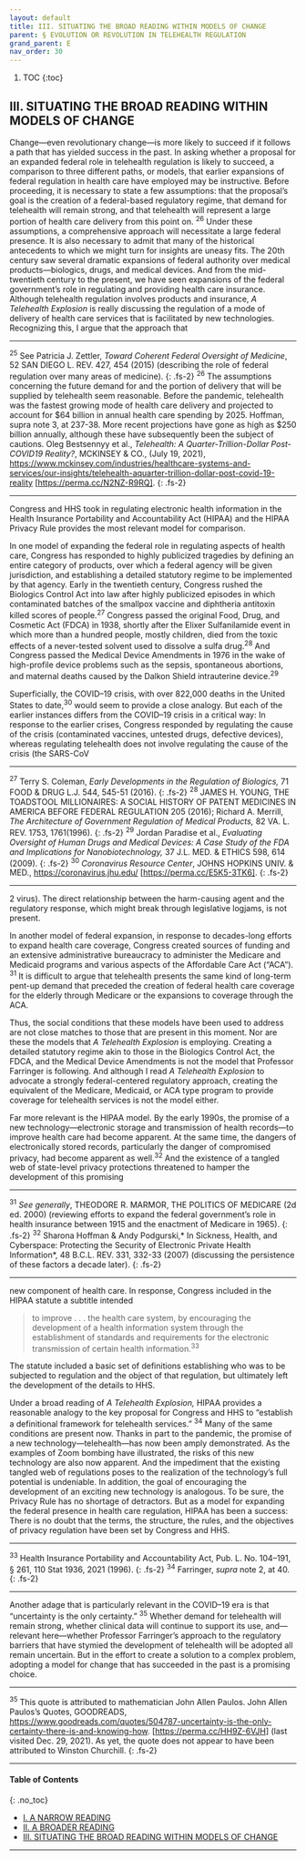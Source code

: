 ```yaml
---
layout: default
title: III. SITUATING THE BROAD READING WITHIN MODELS OF CHANGE
parent: § EVOLUTION OR REVOLUTION IN TELEHEALTH REGULATION
grand_parent: E 
nav_order: 30 
---
```

<style>
.dont-break-out {
  /* These are technically the same, but use both */
  overflow-wrap: break-word;
  word-wrap: break-word;

     -ms-word-break: break-all;
  /* This is the dangerous one in WebKit, as it breaks things wherever */
  word-break: break-all;
  /* Instead use this non-standard one: */
  word-break: break-word;
}

.youtube-container {
    position: relative;
    width: 100%;
    height: 0;
    padding-bottom: 56.25%;
}
.youtube-video {
    position: absolute;
    top: 0;
    left: 0;
    width: 100%;
    height: 100%;
}

</style>

<div class="dont-break-out" markdown="1">

1. TOC
{:toc}

## III. SITUATING THE BROAD READING WITHIN MODELS OF CHANGE
Change—even revolutionary change—is more likely to succeed if it follows a path that has yielded success in the past. In asking whether a proposal for an expanded federal role in telehealth regulation is likely to succeed, a comparison to three different paths, or models, that earlier expansions of federal regulation in health care have employed may be instructive. Before proceeding, it is necessary to state a few assumptions: that the proposal’s goal is the creation of a federal-based regulatory regime, that demand for telehealth will remain strong, and that telehealth will represent a large portion of health care delivery from this point on. <sup>26</sup> Under these assumptions, a comprehensive approach will necessitate a large federal presence. It is also necessary to admit that many of the historical antecedents to which we might turn for insights are uneasy fits. The 20th century saw several dramatic expansions of federal authority over medical products—biologics, drugs, and medical devices. And from the mid-twentieth century to the present, we have seen expansions of the federal government’s role in regulating and providing health care insurance. Although telehealth regulation involves products and insurance, *A Telehealth Explosion* is really discussing the regulation of a mode of delivery of health care services that is facilitated by new technologies. Recognizing this, I argue that the approach that

***
<sup>25</sup> See Patricia J. Zettler, *Toward Coherent Federal Oversight of Medicine*, 52 SAN DIEGO L. REV. 427, 454 (2015) (describing the role of federal regulation over many areas of medicine). 
{: .fs-2}
<sup>26</sup> The assumptions concerning the future demand for and the portion of delivery that will be supplied by telehealth seem reasonable. Before the pandemic, telehealth was the fastest growing mode of health care delivery and projected to account for $64 billion in annual health care spending by 2025. Hoffman, supra note 3, at 237-38. More recent projections have gone as high as $250 billion annually, although these have subsequently been the subject of cautions. Oleg Bestsennyy et al., *Telehealth: A Quarter-Trillion-Dollar Post-COVID19 Reality?*, MCKINSEY & CO., (July 19, 2021), https://www.mckinsey.com/industries/healthcare-systems-and-services/our-insights/telehealth-aquarter-trillion-dollar-post-covid-19-reality [https://perma.cc/N2NZ-R9RQ].
{: .fs-2}
***

Congress and HHS took in regulating electronic health information in the Health Insurance Portability and Accountability Act (HIPAA) and the HIPAA Privacy Rule provides the most relevant model for comparison.

In one model of expanding the federal role in regulating aspects of health care, Congress has responded to highly publicized tragedies by defining an entire category of products, over which a federal agency will be given jurisdiction, and establishing a detailed statutory regime to be implemented by that agency. Early in the twentieth century, Congress rushed the Biologics Control Act into law after highly publicized episodes in which contaminated batches of the smallpox vaccine and diphtheria antitoxin killed scores of people.<sup>27</sup> Congress passed the original Food, Drug, and Cosmetic Act (FDCA) in 1938, shortly after the Elixer Sulfanilamide event in which more than a hundred people, mostly children, died from the toxic effects of a never-tested solvent used to dissolve a sulfa drug.<sup>28</sup> And Congress passed the Medical Device Amendments in 1976 in the wake of high-profile device problems such as the sepsis, spontaneous abortions, and maternal deaths caused by the Dalkon Shield intrauterine device.<sup>29</sup>

Superficially, the COVID–19 crisis, with over 822,000 deaths in the United States to date,<sup>30</sup> would seem to provide a close analogy. But each of the earlier instances differs from the COVID–19 crisis in a critical way: In response to the earlier crises, Congress responded by regulating the cause of the crisis (contaminated vaccines, untested drugs, defective devices), whereas regulating telehealth does not involve regulating the cause of the crisis (the SARS-CoV

***
<sup>27</sup> Terry S. Coleman, *Early Developments in the Regulation of Biologics,* 71 FOOD & DRUG L.J. 544, 545-51 (2016). 
{: .fs-2}
<sup>28</sup> JAMES H. YOUNG, THE TOADSTOOL MILLIONAIRES: A SOCIAL HISTORY OF PATENT MEDICINES IN AMERICA BEFORE FEDERAL REGULATION 205 (2016); Richard A. Merrill, *The Architecture of Government Regulation of Medical Products,* 82 VA. L. REV. 1753, 1761(1996). 
{: .fs-2}
<sup>29</sup> Jordan Paradise et al., *Evaluating Oversight of Human Drugs and Medical Devices: A Case Study of the FDA and Implications for Nanobiotechnology,* 37 J.L. MED. & ETHICS 598, 614 (2009). 
{: .fs-2}
<sup>30</sup> *Coronavirus Resource Center*, JOHNS HOPKINS UNIV. & MED., https://coronavirus.jhu.edu/ [https://perma.cc/E5K5-3TK6].
{: .fs-2}
***

2 virus). The direct relationship between the harm-causing agent and the regulatory response, which might break through legislative logjams, is not present.

In another model of federal expansion, in response to decades-long efforts to expand health care coverage, Congress created sources of funding and an extensive administrative bureaucracy to administer the Medicare and Medicaid programs and various aspects of the Affordable Care Act (“ACA”). <sup>31</sup> It is difficult to argue that telehealth presents the same kind of long-term pent-up demand that preceded the creation of federal health care coverage for the elderly through Medicare or the expansions to coverage through the ACA.

Thus, the social conditions that these models have been used to address are not close matches to those that are present in this moment. Nor are these the models that *A Telehealth Explosion* is employing. Creating a detailed statutory regime akin to those in the Biologics Control Act, the FDCA, and the Medical Device Amendments is not the model that Professor Farringer is following. And although I read *A Telehealth Explosion* to advocate a strongly federal-centered regulatory approach, creating the equivalent of the Medicare, Medicaid, or ACA type program to provide coverage for telehealth services is not the model either.

Far more relevant is the HIPAA model. By the early 1990s, the promise of a new technology—electronic storage and transmission of health records—to improve health care had become apparent. At the same time, the dangers of electronically stored records, particularly the danger of compromised privacy, had become apparent as well.<sup>32</sup> And the existence of a tangled web of state-level privacy protections threatened to hamper the development of this promising

***
<sup>31</sup> *See generally*, THEODORE R. MARMOR, THE POLITICS OF MEDICARE (2d ed. 2000) (reviewing efforts to expand the federal government’s role in health insurance between 1915 and the enactment of Medicare in 1965).
{: .fs-2}
<sup>32</sup> Sharona Hoffman & Andy Podgurski,* In Sickness, Health, and Cyberspace: Protecting the Security of Electronic Private Health Information*, 48 B.C.L. REV. 331, 332-33 (2007) (discussing the persistence of these factors a decade later).
{: .fs-2}
***

new component of health care. In response, Congress included in the HIPAA statute a subtitle intended 

> to improve . . . the health care system, by encouraging the development of a health information system through the establishment of standards and requirements for the electronic transmission of certain health information.<sup>33</sup>

The statute included a basic set of definitions establishing who was to be subjected to regulation and the object of that regulation, but ultimately left the development of the details to HHS.

Under a broad reading of *A Telehealth Explosion,* HIPAA provides a reasonable analogy to the key proposal for Congress and HHS to “establish a definitional framework for telehealth services.” <sup>34</sup> Many of the same conditions are present now. Thanks in part to the pandemic, the promise of a new technology—telehealth—has now been amply demonstrated. As the examples of Zoom bombing have illustrated, the risks of this new technology are also now apparent. And the impediment that the existing tangled web of regulations poses to the realization of the technology’s full potential is undeniable. In addition, the goal of encouraging the development of an exciting new technology is analogous. To be sure, the Privacy Rule has no shortage of detractors. But as a model for expanding the federal presence in health care regulation, HIPAA has been a success: There is no doubt that the terms, the structure, the rules, and the objectives of privacy regulation have been set by Congress and HHS.

***
<sup>33</sup> Health Insurance Portability and Accountability Act, Pub. L. No. 104–191, § 261, 110 Stat 1936, 2021 (1996).
{: .fs-2}
<sup>34</sup> Farringer, *supra* note 2, at 40.
{: .fs-2}
***

Another adage that is particularly relevant in the COVID–19 era is that “uncertainty is the only certainty.” <sup>35</sup> Whether demand for telehealth will remain strong, whether clinical data will continue to support its use, and—relevant here—whether Professor Farringer’s approach to the regulatory barriers that have stymied the development of telehealth will be adopted all remain uncertain. But in the effort to create a solution to a complex problem, adopting a model for change that has succeeded in the past is a promising choice.

***
<sup>35</sup> This quote is attributed to mathematician John Allen Paulos. John Allen Paulos’s Quotes, GOODREADS, https://www.goodreads.com/quotes/504787-uncertainty-is-the-only-certainty-there-is-and-knowing-how. [https://perma.cc/HH9Z-6VJH] (last visited Dec. 29, 2021). As yet, the quote does not appear to have been attributed to Winston Churchill.
{: .fs-2}
***

#### Table of Contents
{: .no_toc}

<ul><li> <a href="/docs/E/EVOLUTION-OR-REVOLUTION-IN-TELEHEALTH-REGULATION-1/">
I. A NARROW READING</a></li><li> <a href="/docs/E/EVOLUTION-OR-REVOLUTION-IN-TELEHEALTH-REGULATION-2/">
II. A BROADER READING</a></li><li> <a href="/docs/E/EVOLUTION-OR-REVOLUTION-IN-TELEHEALTH-REGULATION-3/">
III. SITUATING THE BROAD READING WITHIN MODELS OF CHANGE</a></li></ul>

***

</div>
